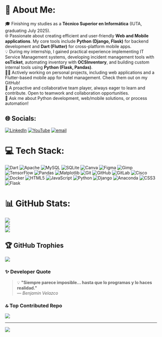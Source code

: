 # 💫 About Me:
🎓 Finishing my studies as a **Técnico Superior en Informática** (IUTA, graduating July 2025).<br>🌐 Passionate about creating efficient and user-friendly **Web and Mobile applications**. My core tools include **Python (Django, Flask)** for backend development and **Dart (Flutter)** for cross-platform mobile apps.<br>💡 During my internship, I gained practical experience implementing IT Service Management systems, developing incident management tools with **osTicket**, automating inventory with **OCSInventory**, and building custom internal tools using **Python (Flask, Pandas)**.<br>👨‍💻 Actively working on personal projects, including web applications and a Flutter-based mobile app for hotel management. Check them out on my GitHub!<br>👥 A proactive and collaborative team player, always eager to learn and contribute. Open to teamwork and collaboration opportunities.<br>💬 Ask me about Python development, web/mobile solutions, or process automation!


## 🌐 Socials:
[![LinkedIn](https://img.shields.io/badge/LinkedIn-%230077B5.svg?logo=linkedin&logoColor=white)](https://linkedin.com/in/benjamin-velazco-093037293/) [![YouTube](https://img.shields.io/badge/YouTube-%23FF0000.svg?logo=YouTube&logoColor=white)](https://youtube.com/@benjaminvelazco-v9v) [![email](https://img.shields.io/badge/Email-D14836?logo=gmail&logoColor=white)](mailto:benjaminvelazco.01@gmail.com) 

# 💻 Tech Stack:
![Dart](https://img.shields.io/badge/dart-%230175C2.svg?style=for-the-badge&logo=dart&logoColor=white) ![Apache](https://img.shields.io/badge/apache-%23D42029.svg?style=for-the-badge&logo=apache&logoColor=white) ![MySQL](https://img.shields.io/badge/mysql-4479A1.svg?style=for-the-badge&logo=mysql&logoColor=white) ![SQLite](https://img.shields.io/badge/sqlite-%2307405e.svg?style=for-the-badge&logo=sqlite&logoColor=white) ![Canva](https://img.shields.io/badge/Canva-%2300C4CC.svg?style=for-the-badge&logo=Canva&logoColor=white) ![Figma](https://img.shields.io/badge/figma-%23F24E1E.svg?style=for-the-badge&logo=figma&logoColor=white) ![Gimp](https://img.shields.io/badge/Gimp-657D8B?style=for-the-badge&logo=gimp&logoColor=FFFFFF) ![TensorFlow](https://img.shields.io/badge/TensorFlow-%23FF6F00.svg?style=for-the-badge&logo=TensorFlow&logoColor=white) ![Pandas](https://img.shields.io/badge/pandas-%23150458.svg?style=for-the-badge&logo=pandas&logoColor=white) ![Matplotlib](https://img.shields.io/badge/Matplotlib-%23ffffff.svg?style=for-the-badge&logo=Matplotlib&logoColor=black) ![Git](https://img.shields.io/badge/git-%23F05033.svg?style=for-the-badge&logo=git&logoColor=white) ![GitHub](https://img.shields.io/badge/github-%23121011.svg?style=for-the-badge&logo=github&logoColor=white) ![GitLab](https://img.shields.io/badge/gitlab-%23181717.svg?style=for-the-badge&logo=gitlab&logoColor=white) ![Cisco](https://img.shields.io/badge/cisco-%23049fd9.svg?style=for-the-badge&logo=cisco&logoColor=black) ![Docker](https://img.shields.io/badge/docker-%230db7ed.svg?style=for-the-badge&logo=docker&logoColor=white) ![HTML5](https://img.shields.io/badge/html5-%23E34F26.svg?style=for-the-badge&logo=html5&logoColor=white) ![JavaScript](https://img.shields.io/badge/javascript-%23323330.svg?style=for-the-badge&logo=javascript&logoColor=%23F7DF1E) ![Python](https://img.shields.io/badge/python-3670A0?style=for-the-badge&logo=python&logoColor=ffdd54) ![Django](https://img.shields.io/badge/django-%23092E20.svg?style=for-the-badge&logo=django&logoColor=white) ![Anaconda](https://img.shields.io/badge/Anaconda-%2344A833.svg?style=for-the-badge&logo=anaconda&logoColor=white) ![CSS3](https://img.shields.io/badge/css3-%231572B6.svg?style=for-the-badge&logo=css3&logoColor=white) ![Flask](https://img.shields.io/badge/flask-%23000.svg?style=for-the-badge&logo=flask&logoColor=white)
# 📊 GitHub Stats:
![](https://github-readme-stats.vercel.app/api?username=BenjiVZ&theme=codeSTACKr&hide_border=false&include_all_commits=false&count_private=false)<br/>
![](https://nirzak-streak-stats.vercel.app/?user=BenjiVZ&theme=codeSTACKr&hide_border=false)<br/>
![](https://github-readme-stats.vercel.app/api/top-langs/?username=BenjiVZ&theme=codeSTACKr&hide_border=false&include_all_commits=false&count_private=false&layout=compact)

## 🏆 GitHub Trophies
![](https://github-profile-trophy.vercel.app/?username=BenjiVZ&theme=shadow_blue&no-frame=false&no-bg=false&margin-w=4)

### ✨ Developer Quote

> 💡 **"Siempre parece imposible... hasta que lo programas y lo haces realidad."**  
> — *Benjamin Velazco*

### 🔝 Top Contributed Repo
![](https://github-contributor-stats.vercel.app/api?username=BenjiVZ&limit=5&theme=dark&combine_all_yearly_contributions=true)

---
[![](https://visitcount.itsvg.in/api?id=BenjiVZ&icon=0&color=0)](https://visitcount.itsvg.in)

<!-- Proudly created with GPRM ( https://gprm.itsvg.in ) -->
